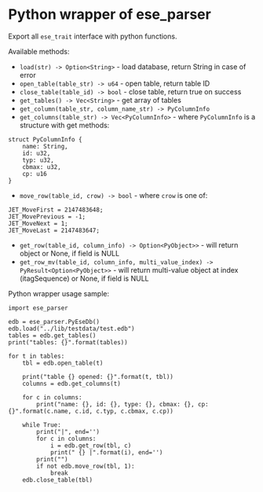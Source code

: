 # Python wrapper of ese_parser

Export all `ese_trait` interface with python functions.

Available methods:
- `load(str) -> Option<String>` - load database, return String in case of error
- `open_table(table_str) -> u64` - open table, return table ID
- `close_table(table_id) -> bool` - close table, return true on success
- `get_tables() -> Vec<String>` - get array of tables
- `get_column(table_str, column_name_str) -> PyColumnInfo`
- `get_columns(table_str) -> Vec<PyColumnInfo>` - where `PyColumnInfo` is a structure with get methods:
```
struct PyColumnInfo {
    name: String,
    id: u32,
    typ: u32,
    cbmax: u32,
    cp: u16
}
```
- `move_row(table_id, crow) -> bool` - where `crow` is one of:
 ```
JET_MoveFirst = 2147483648;
JET_MovePrevious = -1;
JET_MoveNext = 1;
JET_MoveLast = 2147483647;
 ```
 - `get_row(table_id, column_info) -> Option<PyObject>>` - will return object or None, if field is NULL
 - `get_row_mv(table_id, column_info, multi_value_index) -> PyResult<Option<PyObject>>` - will return multi-value object at index (itagSequence) or None, if field is NULL

Python wrapper usage sample:
```
import ese_parser

edb = ese_parser.PyEseDb()
edb.load("../lib/testdata/test.edb")
tables = edb.get_tables()
print("tables: {}".format(tables))

for t in tables:
	tbl = edb.open_table(t)

	print("table {} opened: {}".format(t, tbl))
	columns = edb.get_columns(t)

	for c in columns:
		print("name: {}, id: {}, type: {}, cbmax: {}, cp: {}".format(c.name, c.id, c.typ, c.cbmax, c.cp))

	while True:
		print("|", end='')
		for c in columns:
			i = edb.get_row(tbl, c)
			print(" {} |".format(i), end='')
		print("")
		if not edb.move_row(tbl, 1):
			break
	edb.close_table(tbl)

```